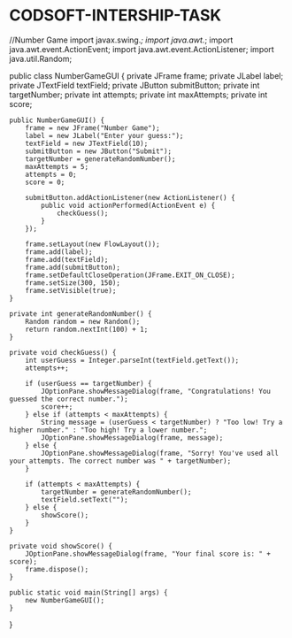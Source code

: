 # CODSOFT-INTERSHIP-TASK
//Number Game
import javax.swing.*;
import java.awt.*;
import java.awt.event.ActionEvent;
import java.awt.event.ActionListener;
import java.util.Random;

public class NumberGameGUI {
    private JFrame frame;
    private JLabel label;
    private JTextField textField;
    private JButton submitButton;
    private int targetNumber;
    private int attempts;
    private int maxAttempts;
    private int score;

    public NumberGameGUI() {
        frame = new JFrame("Number Game");
        label = new JLabel("Enter your guess:");
        textField = new JTextField(10);
        submitButton = new JButton("Submit");
        targetNumber = generateRandomNumber();
        maxAttempts = 5;
        attempts = 0;
        score = 0;

        submitButton.addActionListener(new ActionListener() {
            public void actionPerformed(ActionEvent e) {
                checkGuess();
            }
        });

        frame.setLayout(new FlowLayout());
        frame.add(label);
        frame.add(textField);
        frame.add(submitButton);
        frame.setDefaultCloseOperation(JFrame.EXIT_ON_CLOSE);
        frame.setSize(300, 150);
        frame.setVisible(true);
    }

    private int generateRandomNumber() {
        Random random = new Random();
        return random.nextInt(100) + 1;
    }

    private void checkGuess() {
        int userGuess = Integer.parseInt(textField.getText());
        attempts++;

        if (userGuess == targetNumber) {
            JOptionPane.showMessageDialog(frame, "Congratulations! You guessed the correct number.");
            score++;
        } else if (attempts < maxAttempts) {
            String message = (userGuess < targetNumber) ? "Too low! Try a higher number." : "Too high! Try a lower number.";
            JOptionPane.showMessageDialog(frame, message);
        } else {
            JOptionPane.showMessageDialog(frame, "Sorry! You've used all your attempts. The correct number was " + targetNumber);
        }

        if (attempts < maxAttempts) {
            targetNumber = generateRandomNumber();
            textField.setText("");
        } else {
            showScore();
        }
    }

    private void showScore() {
        JOptionPane.showMessageDialog(frame, "Your final score is: " + score);
        frame.dispose();
    }

    public static void main(String[] args) {
        new NumberGameGUI();
    }
}
